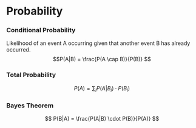 # Probability

### Conditional Probability
Likelihood of an event A occurring given that another event B has already occurred.
$$P(A|B) = \frac{P(A \cap B)}{P(B)} $$

### Total Probability
$$ P(A) = \sum_{i} P(A | B_i) \cdot P(B_i) $$

### Bayes Theorem
$$ P(B|A) = \frac{P(A|B) \cdot P(B)}{P(A)} $$

